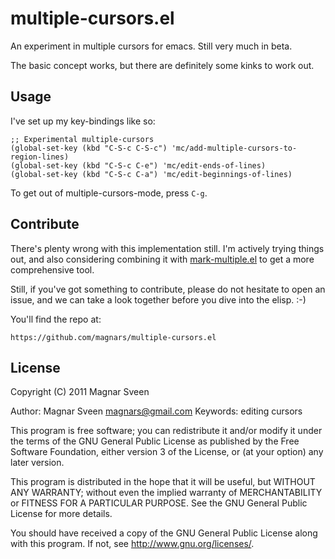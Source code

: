 # multiple-cursors.el

An experiment in multiple cursors for emacs. Still very much in beta.

The basic concept works, but there are definitely some kinks to work out.

## Usage

I've set up my key-bindings like so:

    ;; Experimental multiple-cursors
    (global-set-key (kbd "C-S-c C-S-c") 'mc/add-multiple-cursors-to-region-lines)
    (global-set-key (kbd "C-S-c C-e") 'mc/edit-ends-of-lines)
    (global-set-key (kbd "C-S-c C-a") 'mc/edit-beginnings-of-lines)

To get out of multiple-cursors-mode, press `C-g`.

## Contribute

There's plenty wrong with this implementation still. I'm actively trying things
out, and also considering combining it with
[mark-multiple.el](https://github.com/magnars/mark-multiple.el) to get a more
comprehensive tool.

Still, if you've got something to contribute, please do not hesitate to open
an issue, and we can take a look together before you dive into the elisp. :-)

You'll find the repo at:

    https://github.com/magnars/multiple-cursors.el

## License

Copyright (C) 2011 Magnar Sveen

Author: Magnar Sveen <magnars@gmail.com>
Keywords: editing cursors

This program is free software; you can redistribute it and/or modify
it under the terms of the GNU General Public License as published by
the Free Software Foundation, either version 3 of the License, or
(at your option) any later version.

This program is distributed in the hope that it will be useful,
but WITHOUT ANY WARRANTY; without even the implied warranty of
MERCHANTABILITY or FITNESS FOR A PARTICULAR PURPOSE.  See the
GNU General Public License for more details.

You should have received a copy of the GNU General Public License
along with this program.  If not, see <http://www.gnu.org/licenses/>.
